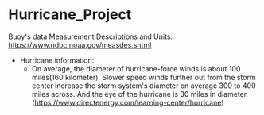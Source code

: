 # Hurricane_Project

Buoy's data Measurement Descriptions and Units:
https://www.ndbc.noaa.gov/measdes.shtml

 - Hurricane information:
   - On average, the diameter of hurricane-force winds is about 100 miles(160 kilometer). Slower speed winds further out from the storm center increase the storm system's diameter on average 300 to 400 miles across. And the eye of the hurricane is 30 miles in diameter.(https://www.directenergy.com/learning-center/hurricane) 